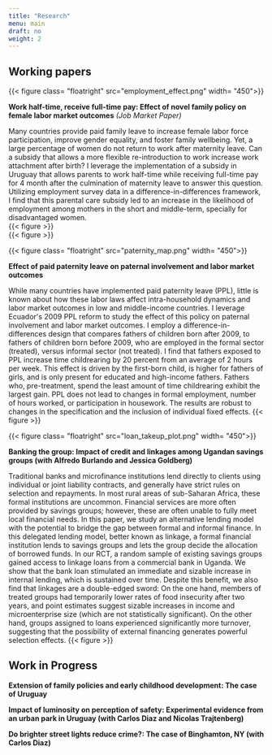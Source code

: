 ```yaml
---
title: "Research"
menu: main
draft: no
weight: 2
---
```



## Working papers  

{{< figure class= "floatright" src="employment_effect.png" width= "450">}} 

**Work half-time, receive full-time pay: Effect of novel family policy on female labor market outcomes** *(Job Market Paper)*

Many countries provide paid family leave to increase female labor force participation, improve gender equality, and foster family wellbeing. Yet, a large percentage of women do not return to work after maternity leave. Can a subsidy that allows a more flexible re-introduction to work increase work attachment after birth? I leverage the implementation of a subsidy in Uruguay that allows parents to work half-time while receiving full-time pay for 4 month after the culmination of maternity leave to answer this question. Utilizing employment survey data in a difference-in-differences framework, I find that this parental care subsidy led to an increase in the likelihood of employment among mothers in the short and middle-term, specially for disadvantaged women.  
{{< figure >}}  
{{< figure >}}


{{< figure class= "floatright" src="paternity_map.png" width= "450">}} 

**Effect of paid paternity leave on paternal involvement and labor market outcomes**

While many countries have implemented paid paternity leave (PPL), little is known about how these labor laws affect intra-household dynamics and labor market outcomes in low and middle-income countries. I leverage Ecuador's 2009 PPL reform to study the effect of this policy on paternal involvement and labor market outcomes. I employ a difference-in-differences design that compares fathers of children born after 2009, to fathers of children born before 2009, who are employed in the formal sector (treated), versus informal sector (not treated). I find that fathers exposed to PPL increase time childrearing by 20 percent from an average of 2 hours per week. This effect is driven by the first-born child, is higher for fathers of girls, and is only present for educated and high-income fathers. Fathers who, pre-treatment, spend the least amount of time childrearing exhibit the largest gain. PPL does not lead to changes in formal employment, number of hours worked, or participation in housework. The results are robust to changes in the specification and the inclusion of individual fixed effects. 
{{< figure >}} 


{{< figure class= "floatright" src="loan_takeup_plot.png" width= "450">}} 

**Banking the group: Impact of credit and linkages among Ugandan savings groups (with Alfredo Burlando and Jessica Goldberg)**

Traditional banks and microfinance institutions lend directly to clients using individual or joint liability contracts, and generally have strict rules on selection and repayments. In most rural areas of sub-Saharan Africa, these formal institutions are uncommon. Financial services are more often provided by savings groups; however, these are often unable to fully meet local financial needs. In this paper, we study an alternative lending model with the potential to bridge the gap between formal and informal finance. In this delegated lending model, better known as linkage, a formal financial institution lends to savings groups and lets the group decide the allocation of borrowed funds. In our RCT, a random sample of existing savings groups gained access to linkage loans from a commercial bank in Uganda. We show that the bank loan stimulated an immediate and sizable increase in internal lending, which is sustained over time. Despite this benefit, we also find that linkages are a double-edged sword: On the one hand, members of treated groups had temporarily lower rates of food insecurity after two years, and point estimates suggest sizable increases in income and microenterprise size (which are not statistically significant). On the other hand, groups assigned to loans experienced significantly more turnover, suggesting that the possibility of external financing generates powerful selection effects. 
{{< figure >}}

## Work in Progress 

**Extension of family policies and early childhood development: The case of Uruguay**

**Impact of luminosity on perception of safety: Experimental evidence from an urban park in Uruguay (with Carlos Diaz and Nicolas Trajtenberg)** 

**Do brighter street lights reduce crime?: The case of Binghamton, NY (with Carlos Diaz)**





